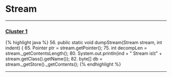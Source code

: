 # Stream

***

### [Cluster 1](./1)
{% highlight java %}
56. public static void dumpStream(Stream stream, int indent) {
65.   Pointer ptr = stream.getPointer();
75.     int decompLen = stream._getContentsLength();
80.   System.out.println(ind + "  Stream is\t" + stream.getClass().getName());
82.   byte[] db = stream._getStore()._getContents();
{% endhighlight %}

***

